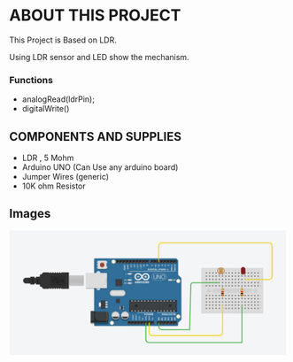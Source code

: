 # ABOUT THIS PROJECT

This Project is Based on LDR.

Using LDR sensor and LED show the mechanism.

### Functions

- analogRead(ldrPin);
- digitalWrite()

## COMPONENTS AND SUPPLIES

- LDR , 5 Mohm
- Arduino UNO (Can Use any arduino board)
- Jumper Wires (generic)
- 10K ohm Resistor

## Images

<img width="500px" src="https://github.com/sasankaweera123/Arduino-Learning/blob/main/Session_05/IMG/img.png">
